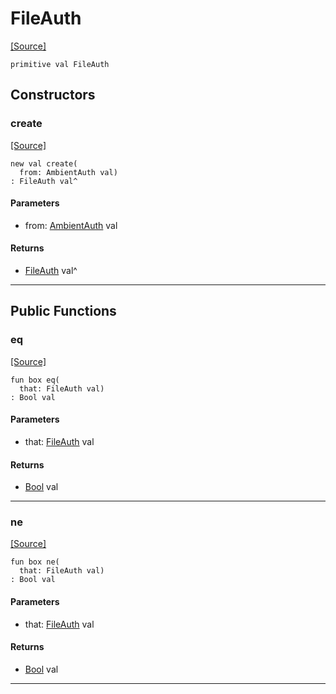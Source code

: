 # FileAuth
<span class="source-link">[[Source]](src/files/auth.md#L-0-1)</span>
```pony
primitive val FileAuth
```

## Constructors

### create
<span class="source-link">[[Source]](src/files/auth.md#L-0-2)</span>


```pony
new val create(
  from: AmbientAuth val)
: FileAuth val^
```
#### Parameters

*   from: [AmbientAuth](builtin-AmbientAuth.md) val

#### Returns

* [FileAuth](files-FileAuth.md) val^

---

## Public Functions

### eq
<span class="source-link">[[Source]](src/files/auth.md#L-0-2)</span>


```pony
fun box eq(
  that: FileAuth val)
: Bool val
```
#### Parameters

*   that: [FileAuth](files-FileAuth.md) val

#### Returns

* [Bool](builtin-Bool.md) val

---

### ne
<span class="source-link">[[Source]](src/files/auth.md#L-0-2)</span>


```pony
fun box ne(
  that: FileAuth val)
: Bool val
```
#### Parameters

*   that: [FileAuth](files-FileAuth.md) val

#### Returns

* [Bool](builtin-Bool.md) val

---

